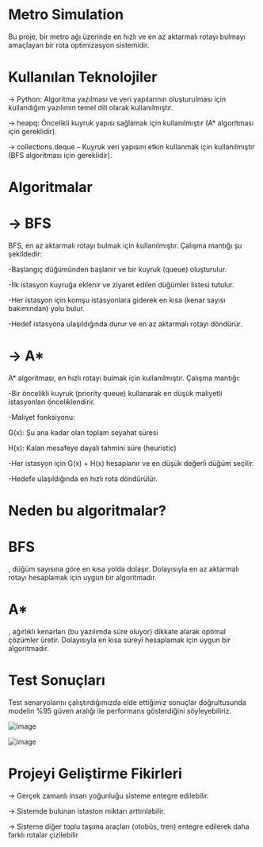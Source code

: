 # Metro Simulation
Bu proje, bir metro ağı üzerinde en hızlı ve en az aktarmalı rotayı bulmayı amaçlayan bir rota optimizasyon sistemidir.

# Kullanılan Teknolojiler
-> Python: Algoritma yazılması ve veri yapılarının oluşturulması için kullandığım yazılımın temel dili olarak kullanılmıştır.

-> heapq: Öncelikli kuyruk yapısı sağlamak için kullanılmıştır (A* algoritması için gereklidir).

-> collections.deque – Kuyruk veri yapısını etkin kullanmak için kullanılmıştır (BFS algoritması için gereklidir).

# Algoritmalar

# -> BFS

BFS, en az aktarmalı rotayı bulmak için kullanılmıştır. Çalışma mantığı şu şekildedir:

-Başlangıç düğümünden başlanır ve bir kuyruk (queue) oluşturulur.

-İlk istasyon kuyruğa eklenir ve ziyaret edilen düğümler listesi tutulur.

-Her istasyon için komşu istasyonlara giderek en kısa (kenar sayısı bakımından) yolu bulur.

-Hedef istasyona ulaşıldığında durur ve en az aktarmalı rotayı döndürür.

# -> A*

A* algoritması, en hızlı rotayı bulmak için kullanılmıştır. Çalışma mantığı:

-Bir öncelikli kuyruk (priority queue) kullanarak en düşük maliyetli istasyonları önceliklendirir.

-Maliyet fonksiyonu:

  G(x): Şu ana kadar olan toplam seyahat süresi

  H(x): Kalan mesafeye dayalı tahmini süre (heuristic)

-Her istasyon için G(x) + H(x) hesaplanır ve en düşük değerli düğüm seçilir.

-Hedefe ulaşıldığında en hızlı rota döndürülür.

# Neden bu algoritmalar?

# BFS
, düğüm sayısına göre en kısa yolda dolaşır. Dolayısıyla en az aktarmalı rotayı hesaplamak için uygun bir algoritmadır.

# A*
, ağırlıklı kenarları (bu yazılımda süre oluyor) dikkate alarak optimal çözümler üretir. Dolayısıyla en kısa süreyi hesaplamak için uygun bir algoritmadır.


# Test Sonuçları

Test senaryolarını çalıştırdığımızda elde ettiğimiz sonuçlar doğrultusunda modelin %95 güven aralığı ile performans gösterdiğini söyleyebiliriz.

![image](https://github.com/user-attachments/assets/77eae627-f38f-473c-9800-fb80d6331516)

![image](https://github.com/user-attachments/assets/22041f49-005a-4e7f-8ce7-dc282063a6ec)



# Projeyi Geliştirme Fikirleri

-> Gerçek zamanlı insan yoğunluğu sisteme entegre edilebilir.

-> Sistemde bulunan istaston miktarı arttırılabilir.

-> Sisteme diğer toplu taşıma araçları (otobüs, tren) entegre edilerek daha farklı rotalar çizilebilir






